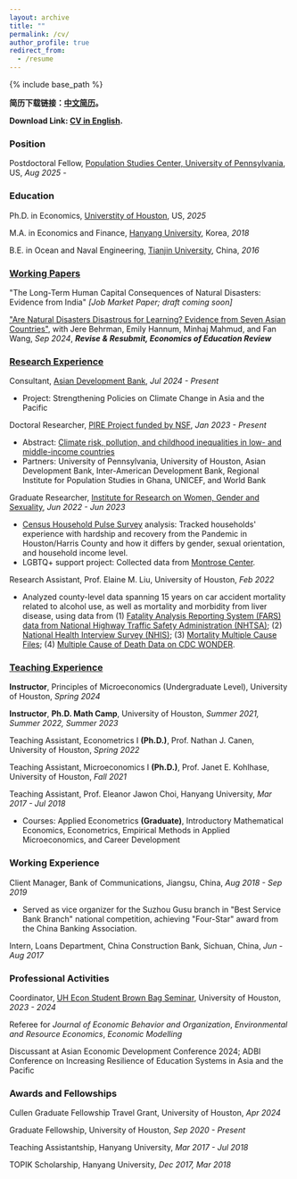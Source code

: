 ```yaml
---
layout: archive
title: ""
permalink: /cv/
author_profile: true
redirect_from:
  - /resume
---
```

{% include base_path %}
<!---
Download Link: <a href="/YujieZhang_CV.pdf">CV</a> and <a href="/YujieZhang_Resume.pdf">Resume</a>. 
Education
------
[Research Experience](https://yujiezhangecon.github.io/research/)
------
[Teaching Experience](https://yujiezhangecon.github.io/teaching/) 
------
Working Experience 
------
--->

**简历下载链接：<a href="/YujieZhang_CV_CHN.pdf">中文简历</a>。**

**Download Link: <a href="/YujieZhang_CV.pdf">CV in English</a>.**

### Position

Postdoctoral Fellow, [Population Studies Center, University of Pennsylvania](https://www.pop.upenn.edu/), US, *Aug 2025 -* 

### Education 

Ph.D. in Economics, [Universtity of Houston](https://www.uh.edu/class/economics/), US, *2025* 

M.A. in Economics and Finance, [Hanyang University](https://econ.hanyang.ac.kr/), Korea, *2018*

B.E. in Ocean and Naval Engineering, [Tianjin University](http://www.tju.edu.cn/english/index.htm), China, *2016*

### [Working Papers](https://yujiezhangecon.github.io/research/)

"The Long-Term Human Capital Consequences of Natural Disasters: Evidence from India" _[Job Market Paper; draft coming soon]_

["Are Natural Disasters Disastrous for Learning? Evidence from Seven Asian Countries"](http://yujiezhangecon.github.io/files/DisasterEducationAsiaMicsEmDat_ZhangEtal.pdf),
with Jere Behrman, Emily Hannum, Minhaj Mahmud, and Fan Wang, _Sep 2024_, _**Revise & Resubmit, Economics of Education Review**_

### [Research Experience](https://yujiezhangecon.github.io/research/)

Consultant, [Asian Development Bank](https://www.adb.org/), *Jul 2024 - Present*
- Project: Strengthening Policies on Climate Change in Asia and the Pacific

Doctoral Researcher, [PIRE Project funded by NSF](https://beta.nsf.gov/funding/opportunities/partnerships-international-research-education-pire-0), *Jan 2023 - Present*

- Abstract: [Climate risk, pollution, and childhood inequalities in low- and middle-income countries](https://www.nsf.gov/awardsearch/showAward?AWD_ID=2230615)
- Partners: University of Pennsylvania, University of Houston, Asian Development Bank, Inter-American Development Bank, Regional Institute for Population Studies in Ghana, UNICEF, and World Bank

Graduate Researcher, [Institute for Research on Women, Gender and Sexuality](https://uh.edu/class/ws/irwgs/), *Jun 2022 - Jun 2023*
- [Census Household Pulse Survey](https://www.census.gov/householdpulsedata) analysis: Tracked households' experience with hardship and recovery from the Pandemic in Houston/Harris County and how it differs by gender, sexual orientation, and household income level.
- LGBTQ+ support project: Collected data from [Montrose Center](https://montrosecenter.org/). 

Research Assistant, Prof. Elaine M. Liu, University of Houston, *Feb 2022*
- Analyzed county-level data spanning 15 years on car accident mortality related to alcohol use, as well as mortality and morbidity from liver disease, using data from (1) [Fatality Analysis Reporting System (FARS) data from National Highway Traffic Safety Administration (NHTSA)](https://www.nhtsa.gov/research-data/fatality-analysis-reporting-system-fars); 
	(2) [National Health Interview Survey (NHIS)](https://www.cdc.gov/nchs/nhis/data-questionnaires-documentation.htm); 
	(3) [Mortality Multiple Cause Files](https://www.cdc.gov/nchs/data_access/VitalStatsOnline.htm#Mortality_Multiple); 
	(4) [Multiple Cause of Death Data on CDC WONDER](https://wonder.cdc.gov/mcd.html). 
 
<!-- 
(5) [NBER Mortality Data](https://www.nber.org/research/data/mortality-data-vital-statistics-nchs-multiple-cause-death-data)

Research Assistant, Prof. Yuyu Chen, Peking University, *Nov - Dec 2020*
- Summary: Completed data collection, collation, and cleaning for over 200 local officials from prefecture-level cities in the provinces of Guangdong, Shandong, Shanxi, and Neimenggu, for a project on local officials and economic development. 
-->

### [Teaching Experience](https://yujiezhangecon.github.io/teaching/) 

**Instructor**, Principles of Microeconomics (Undergraduate Level), University of Houston, *Spring 2024*

**Instructor**, **Ph.D. Math Camp**, University of Houston, *Summer 2021, Summer 2022, Summer 2023*

Teaching Assistant, Econometrics I **(Ph.D.)**, Prof. Nathan J. Canen, University of Houston, *Spring 2022*

Teaching Assistant, Microeconomics I **(Ph.D.)**, Prof. Janet E. Kohlhase, University of Houston, *Fall 2021*

Teaching Assistant, Prof. Eleanor Jawon Choi, Hanyang University, *Mar 2017 - Jul 2018*
- Courses: Applied Econometrics **(Graduate)**, Introductory Mathematical Economics, Econometrics, Empirical Methods in Applied Microeconomics, and Career Development 

### Working Experience 

Client Manager, Bank of Communications, Jiangsu, China, *Aug 2018 - Sep 2019*
- Served as vice organizer for the Suzhou Gusu branch in "Best Service Bank Branch" national competition, achieving "Four-Star" award from the China Banking Association.

Intern, Loans Department, China Construction Bank, Sichuan, China, *Jun - Aug 2017*

### Professional Activities 

Coordinator, [UH Econ Student Brown Bag Seminar](https://sites.google.com/view/uheconbbseminar), University of Houston, *2023 - 2024*

Referee for _Journal of Economic Behavior and Organization_, _Environmental and Resource Economics_, _Economic Modelling_ 

Discussant at Asian Economic Development Conference 2024; ADBI Conference on Increasing Resilience of Education Systems in Asia and the Pacific

### Awards and Fellowships

Cullen Graduate Fellowship Travel Grant, University of Houston, *Apr 2024*

Graduate Fellowship, University of Houston, *Sep 2020 - Present*

Teaching Assistantship, Hanyang University, *Mar 2017 - Jul 2018* 

TOPIK Scholarship, Hanyang University, *Dec 2017, Mar 2018*




